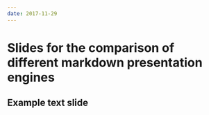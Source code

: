 ```yaml
---
date: 2017-11-29
---
```


Slides for the comparison of different markdown presentation engines
===================================================

Example text slide
---------------------
